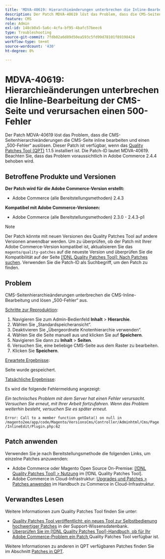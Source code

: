 ```yaml
---
title: 'MDVA-40619: Hierarchieänderungen unterbrechen die Inline-Bearbeitung der CMS-Seite und verursachen einen 500-Fehler'
description: Der Patch MDVA-40619 löst das Problem, dass die CMS-Seitenhierarchieänderungen die CMS-Seite inline bearbeiten und einen „500-Fehler“ auslösen. Dieser Patch ist verfügbar, wenn das [Quality Patches Tool (QPT)](https://experienceleague.adobe.com/en/docs/commerce-operations/tools/quality-patches-tool/quality-patches-tool-to-self-serve-quality-patches) 1.1.5 installiert ist. Die Patch-ID lautet MDVA-40619. Beachten Sie, dass das Problem voraussichtlich in Adobe Commerce 2.4.4 behoben wird.
feature: CMS
role: Admin
exl-id: 148cb0a5-5a6c-4cfa-bf95-4bafc57beec6
type: Troubleshooting
source-git-commit: 7fdb02a6d89d50ea593c5fd99d78101f89198424
workflow-type: tm+mt
source-wordcount: '430'
ht-degree: 0%

---
```


# MDVA-40619: Hierarchieänderungen unterbrechen die Inline-Bearbeitung der CMS-Seite und verursachen einen 500-Fehler

Der Patch MDVA-40619 löst das Problem, dass die CMS-Seitenhierarchieänderungen die CMS-Seite inline bearbeiten und einen „500-Fehler“ auslösen. Dieser Patch ist verfügbar, wenn das [Quality Patches Tool (QPT)](https://experienceleague.adobe.com/en/docs/commerce-operations/tools/quality-patches-tool/quality-patches-tool-to-self-serve-quality-patches) 1.1.5 installiert ist. Die Patch-ID lautet MDVA-40619. Beachten Sie, dass das Problem voraussichtlich in Adobe Commerce 2.4.4 behoben wird.

## Betroffene Produkte und Versionen

**Der Patch wird für die Adobe Commerce-Version erstellt:**

* Adobe Commerce (alle Bereitstellungsmethoden) 2.4.3

**Kompatibel mit Adobe Commerce-Versionen:**

* Adobe Commerce (alle Bereitstellungsmethoden) 2.3.0 - 2.4.3-p1

>[!NOTE]
>
>Der Patch könnte mit neuen Versionen des Quality Patches Tool auf andere Versionen anwendbar werden. Um zu überprüfen, ob der Patch mit Ihrer Adobe Commerce-Version kompatibel ist, aktualisieren Sie das `magento/quality-patches` auf die neueste Version und überprüfen Sie die Kompatibilität auf der Seite [[!DNL Quality Patches Tool]: Nach Patches suchen](https://experienceleague.adobe.com/en/docs/commerce-operations/tools/quality-patches-tool/quality-patches-tool-to-self-serve-quality-patches). Verwenden Sie die Patch-ID als Suchbegriff, um den Patch zu finden.

## Problem

CMS-Seitenhierarchieänderungen unterbrechen die CMS-Inline-Bearbeitung und lösen „500-Fehler“ aus.

<u>Schritte zur Reproduktion</u>:

1. Navigieren Sie zum Admin-Bedienfeld **Inhalt** > **Hierarchie**.
1. Wählen Sie „Standardspeicheransicht“.
1. Deaktivieren Sie „Übergeordnete Knotenhierarchie verwenden“.
1. Wählen Sie die Seite manuell aus und klicken Sie auf **Speichern**.
1. Navigieren Sie dann zu **Inhalt** > **Seiten**.
1. Versuchen Sie, eine beliebige CMS-Seite aus dem Raster zu bearbeiten.
1. Klicken Sie **Speichern**.

<u>Erwartete Ergebnisse</u>:

Seite wurde gespeichert.

<u>Tatsächliche Ergebnisse</u>:

Es wird die folgende Fehlermeldung angezeigt:

*Ein technisches Problem mit dem Server hat einen Fehler verursacht. Versuchen Sie erneut, mit Ihrer Arbeit fortzufahren. Wenn das Problem weiterhin besteht, versuchen Sie es später erneut.*

`Error: Call to a member function getData() on null in /magento2ee/app/code/Magento/VersionsCms/Controller/Adminhtml/Cms/Page/InlineEdit/Plugin.php:62`

## Patch anwenden

Verwenden Sie je nach Bereitstellungsmethode die folgenden Links, um einzelne Patches anzuwenden:

* Adobe Commerce oder Magento Open Source On-Premise: [[!DNL Quality Patches Tool] > Nutzung](/help/tools/quality-patches-tool/usage.md) im [!DNL Quality Patches Tool].
* Adobe Commerce in Cloud-Infrastruktur: [Upgrades und Patches > Patches anwenden](https://experienceleague.adobe.com/docs/commerce-cloud-service/user-guide/develop/upgrade/apply-patches.html) im Handbuch zu Commerce in Cloud-Infrastruktur.

## Verwandtes Lesen

Weitere Informationen zum Quality Patches Tool finden Sie unter:

* [Quality Patches Tool veröffentlicht: ein neues Tool zur Selbstbedienung hochwertiger Patches](https://experienceleague.adobe.com/en/docs/commerce-operations/tools/quality-patches-tool/quality-patches-tool-to-self-serve-quality-patches) in der Support-Wissensdatenbank.
* [Überprüfen Sie im [!DNL Quality Patches Tool]-Handbuch, ob für Ihr Adobe Commerce-Problem ein Patch ](/help/tools/quality-patches-tool/patches-available-in-qpt/check-patch-for-magento-issue-with-magento-quality-patches.md) Quality Patches Tool verfügbar ist.

Weitere Informationen zu anderen in QPT verfügbaren Patches finden Sie im Abschnitt [Patches in QPT](https://support.magento.com/hc/en-us/sections/360010506631-Patches-available-in-MQP-tool-).
